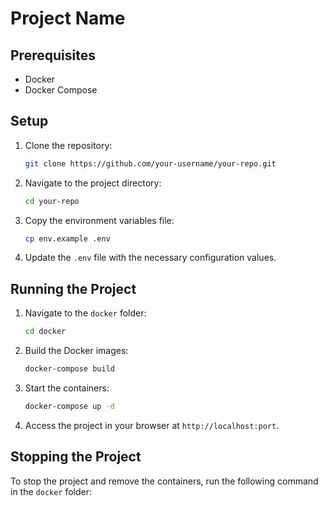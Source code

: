 # Project Name

## Prerequisites
- Docker
- Docker Compose

## Setup

1. Clone the repository:
    ```bash
    git clone https://github.com/your-username/your-repo.git
    ```

2. Navigate to the project directory:
    ```bash
    cd your-repo
    ```

3. Copy the environment variables file:
    ```bash
    cp env.example .env
    ```

4. Update the `.env` file with the necessary configuration values.

## Running the Project

1. Navigate to the `docker` folder:
    ```bash
    cd docker
    ```

2. Build the Docker images:
    ```bash
    docker-compose build
    ```

3. Start the containers:
    ```bash
    docker-compose up -d
    ```

4. Access the project in your browser at `http://localhost:port`.

## Stopping the Project

To stop the project and remove the containers, run the following command in the `docker` folder: